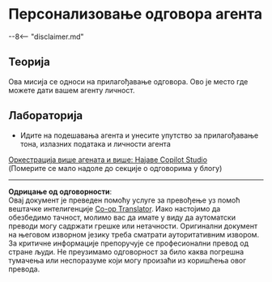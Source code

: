 <!--
CO_OP_TRANSLATOR_METADATA:
{
  "original_hash": "b636111bfbb119a16f9e7a1fd172c22c",
  "translation_date": "2025-10-20T22:42:47+00:00",
  "source_file": "docs/operative-preview/05-agent-responses/README.md",
  "language_code": "sr"
}
-->
# Персонализовање одговора агента

--8<-- "disclaimer.md"

## Теорија

Ова мисија се односи на прилагођавање одговора. Ово је место где можете дати вашем агенту личност.

## Лабораторија

- Идите на подешавања агента и унесите упутство за прилагођавање тона, излазних података и личности агента

[Оркестрација више агената и више: Најаве Copilot Studio](https://www.microsoft.com/microsoft-copilot/blog/copilot-studio/multi-agent-orchestration-maker-controls-and-more-microsoft-copilot-studio-announcements-at-microsoft-build-2025/#copilot-studio-enhancements)  
(Померите се мало надоле до секције о одговорима у блогу)

---

**Одрицање од одговорности**:  
Овај документ је преведен помоћу услуге за превођење уз помоћ вештачке интелигенције [Co-op Translator](https://github.com/Azure/co-op-translator). Иако настојимо да обезбедимо тачност, молимо вас да имате у виду да аутоматски преводи могу садржати грешке или нетачности. Оригинални документ на његовом изворном језику треба сматрати ауторитативним извором. За критичне информације препоручује се професионални превод од стране људи. Не преузимамо одговорност за било каква погрешна тумачења или неспоразуме који могу произаћи из коришћења овог превода.